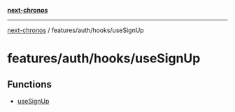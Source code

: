 [**next-chronos**](../../../../README.md)

***

[next-chronos](../../../../README.md) / features/auth/hooks/useSignUp

# features/auth/hooks/useSignUp

## Functions

- [useSignUp](functions/useSignUp.md)
